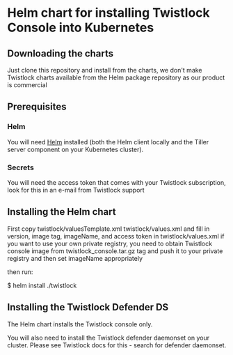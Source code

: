 # Helm chart for installing Twistlock Console into Kubernetes 

## Downloading the charts

Just clone this repository and install from the charts, we don't make Twistlock charts 
available from the Helm package repository as our product is commercial

## Prerequisites

### Helm 

You will need [Helm](https://helm.sh/) installed (both the Helm client locally and the Tiller server component on your Kubernetes cluster). 

### Secrets

You will need the access token that comes with your Twistlock subscription, look for this in an e-mail from Twistlock support

## Installing the Helm chart

First copy twistlock/valuesTemplate.xml twistlock/values.xml 
and fill in version, image tag, imageName, and  access token in twistlock/values.xml
if you want to use your own private registry, you need to obtain Twistlock console image from twistlock_console.tar.gz
tag and push it to your private registry and then set imageName appropriately

then run:

$ helm install ./twistlock

## Installing the Twistlock Defender DS

The Helm chart installs the Twistlock console only. 

You will also need to install the Twistlock defender daemonset on your cluster. Please see Twistlock docs for this - 
search for defender daemonset.


